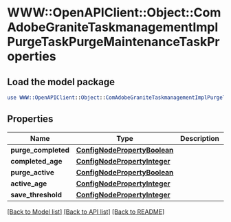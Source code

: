# WWW::OpenAPIClient::Object::ComAdobeGraniteTaskmanagementImplPurgeTaskPurgeMaintenanceTaskProperties

## Load the model package
```perl
use WWW::OpenAPIClient::Object::ComAdobeGraniteTaskmanagementImplPurgeTaskPurgeMaintenanceTaskProperties;
```

## Properties
Name | Type | Description | Notes
------------ | ------------- | ------------- | -------------
**purge_completed** | [**ConfigNodePropertyBoolean**](ConfigNodePropertyBoolean.md) |  | [optional] 
**completed_age** | [**ConfigNodePropertyInteger**](ConfigNodePropertyInteger.md) |  | [optional] 
**purge_active** | [**ConfigNodePropertyBoolean**](ConfigNodePropertyBoolean.md) |  | [optional] 
**active_age** | [**ConfigNodePropertyInteger**](ConfigNodePropertyInteger.md) |  | [optional] 
**save_threshold** | [**ConfigNodePropertyInteger**](ConfigNodePropertyInteger.md) |  | [optional] 

[[Back to Model list]](../README.md#documentation-for-models) [[Back to API list]](../README.md#documentation-for-api-endpoints) [[Back to README]](../README.md)



